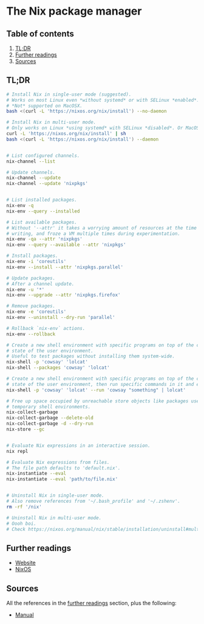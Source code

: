 # The Nix package manager

## Table of contents <!-- omit in toc -->

1. [TL;DR](#tldr)
1. [Further readings](#further-readings)
1. [Sources](#sources)

## TL;DR

```sh
# Install Nix in single-user mode (suggested).
# Works on most Linux even *without systemd* or with SELinux *enabled*.
# *Not* supported on MacOSX.
bash <(curl -L 'https://nixos.org/nix/install') --no-daemon

# Install Nix in multi-user mode.
# Only works on Linux *using systemd* with SELinux *disabled*. Or MacOSX.
curl -L 'https://nixos.org/nix/install' | sh
bash <(curl -L 'https://nixos.org/nix/install') --daemon


# List configured channels.
nix-channel --list

# Update channels.
nix-channel --update
nix-channel --update 'nixpkgs'


# List installed packages.
nix-env -q
nix-env --query --installed

# List available packages.
# Without '--attr' it takes a worrying amount of resources at the time of
# writing, and froze a VM multiple times during experimentation.
nix-env -qa --attr 'nixpkgs'
nix-env --query --available --attr 'nixpkgs'

# Install packages.
nix-env -i 'coreutils'
nix-env --install --attr 'nixpkgs.parallel'

# Update packages.
# After a channel update.
nix-env -u '*'
nix-env --upgrade --attr 'nixpkgs.firefox'

# Remove packages.
nix-env -e 'coreutils'
nix-env --uninstall --dry-run 'parallel'

# Rollback `nix-env` actions.
nix-env --rollback

# Create a new shell environment with specific programs on top of the current
# state of the user environment.
# Useful to test packages without installing them system-wide.
nix-shell -p 'cowsay' 'lolcat'
nix-shell --packages 'cowsay' 'lolcat'

# Create a new shell environment with specific programs on top of the current
# state of the user environment, then run specific commands in it and exit.
nix-shell -p 'cowsay' 'lolcat' --run 'cowsay "something" | lolcat'

# Free up space occupied by unreachable store objects like packages used in
# temporary shell environments.
nix-collect-garbage
nix-collect-garbage --delete-old
nix-collect-garbage -d --dry-run
nix-store --gc


# Evaluate Nix expressions in an interactive session.
nix repl

# Evaluate Nix expressions from files.
# The file path defaults to 'default.nix'.
nix-instantiate --eval
nix-instantiate --eval 'path/to/file.nix'


# Uninstall Nix in single-user mode.
# Also remove references from '~/.bash_profile' and '~/.zshenv'.
rm -rf '/nix'

# Uninstall Nix in multi-user mode.
# Oooh boi.
# Check https://nixos.org/manual/nix/stable/installation/uninstall#multi-user.
```

## Further readings

- [Website]
- [NixOS]

## Sources

All the references in the [further readings] section, plus the following:

- [Manual]

<!--
  References
  -->

<!-- Upstream -->
[manual]: https://nix.dev/manual/nix/2.19/
[website]: https://nix.dev

<!-- In-article sections -->
[further readings]: #further-readings

<!-- Knowledge base -->
[nixos]: nixos.placeholder
